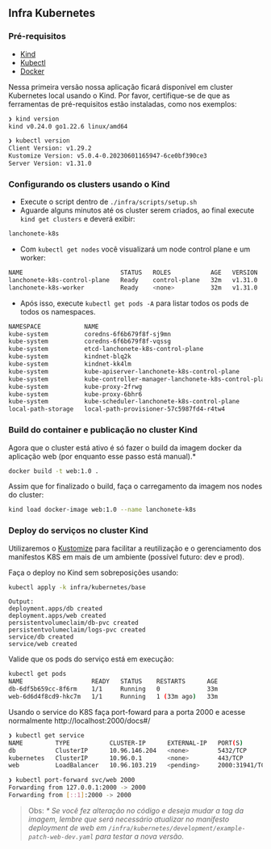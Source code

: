 ## Infra Kubernetes

### Pré-requisitos
- [Kind](https://kind.sigs.k8s.io/docs/user/quick-start/#installation)
- [Kubectl](https://kind.sigs.k8s.io/docs/user/quick-start/#installation)
- [Docker](https://docs.docker.com/engine/install/)


Nessa primeira versão nossa aplicação ficará disponível em cluster Kubernetes local usando o Kind. Por favor, certifique-se de que as ferramentas de pré-requisitos estão instaladas, como nos exemplos:

```bash
❯ kind version
kind v0.24.0 go1.22.6 linux/amd64
```

```bash
❯ kubectl version
Client Version: v1.29.2
Kustomize Version: v5.0.4-0.20230601165947-6ce0bf390ce3
Server Version: v1.31.0
```

### Configurando os clusters usando o Kind

- Execute o script dentro de `./infra/scripts/setup.sh`
- Aguarde alguns minutos até os cluster serem criados, ao final execute `kind get clusters` e deverá exibir:

``` bash
lanchonete-k8s
```
- Com `kubectl get nodes` você visualizará um node control plane e um worker:

```bash
NAME                           STATUS   ROLES           AGE   VERSION
lanchonete-k8s-control-plane   Ready    control-plane   32m   v1.31.0
lanchonete-k8s-worker          Ready    <none>          32m   v1.31.0
```
- Após isso, execute `kubectl get pods -A` para listar todos os pods de todos os namespaces.

```bash
NAMESPACE            NAME                                                   READY   STATUS    RESTARTS   AGE
kube-system          coredns-6f6b679f8f-sj9mn                               1/1     Running   0          83s
kube-system          coredns-6f6b679f8f-vqssg                               1/1     Running   0          83s
kube-system          etcd-lanchonete-k8s-control-plane                      1/1     Running   0          88s
kube-system          kindnet-blq2k                                          1/1     Running   0          84s
kube-system          kindnet-kk4lm                                          1/1     Running   0          80s
kube-system          kube-apiserver-lanchonete-k8s-control-plane            1/1     Running   0          88s
kube-system          kube-controller-manager-lanchonete-k8s-control-plane   1/1     Running   0          88s
kube-system          kube-proxy-2frwg                                       1/1     Running   0          80s
kube-system          kube-proxy-6bhr6                                       1/1     Running   0          84s
kube-system          kube-scheduler-lanchonete-k8s-control-plane            1/1     Running   0          88s
local-path-storage   local-path-provisioner-57c5987fd4-r4tw4                1/1     Running   0          83s
```


### Build do container e publicação no cluster Kind

Agora que o cluster está ativo é só fazer o build da imagem docker da aplicação web (por enquanto esse passo está manual).*

```bash
docker build -t web:1.0 .
```

Assim que for finalizado o build, faça o carregamento da imagem nos nodes do cluster:

```bash
kind load docker-image web:1.0 --name lanchonete-k8s
```

### Deploy do serviços no cluster Kind

Utilizaremos o [Kustomize](https://kustomize.io/) para facilitar a reutilização e o gerenciamento dos manifestos K8S em mais de um ambiente (possível futuro: dev e prod). 


Faça o deploy no Kind sem sobreposições usando:

```bash
kubectl apply -k infra/kubernetes/base
```

```
Output:
deployment.apps/db created
deployment.apps/web created
persistentvolumeclaim/db-pvc created
persistentvolumeclaim/logs-pvc created
service/db created
service/web created
```

Valide que os pods do serviço está em execução:

```bash
kubectl get pods
NAME                   READY   STATUS    RESTARTS      AGE
db-6df5b659cc-8f6rm    1/1     Running   0             33m
web-6d6d4f8cd9-hkc7m   1/1     Running   1 (33m ago)   33m
```

Usando o service do K8S faça port-foward para a porta 2000 e acesse normalmente http://localhost:2000/docs#/

```bash
❯ kubectl get service
NAME         TYPE           CLUSTER-IP      EXTERNAL-IP   PORT(S)          AGE
db           ClusterIP      10.96.146.204   <none>        5432/TCP         30s
kubernetes   ClusterIP      10.96.0.1       <none>        443/TCP          17m
web          LoadBalancer   10.96.103.219   <pending>     2000:31941/TCP   30s
```


```bash
❯ kubectl port-forward svc/web 2000
Forwarding from 127.0.0.1:2000 -> 2000
Forwarding from [::1]:2000 -> 2000
```

> Obs: _* Se você fez alteração no código e deseja mudar a tag da imagem, lembre que será necessário atualizar no manifesto deployment de web em `/infra/kubernetes/development/example-patch-web-dev.yaml` para testar a nova versão._